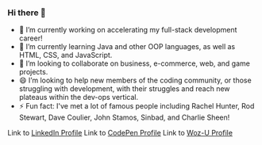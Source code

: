 ### Hi there 👋

- 🔭 I’m currently working on accelerating my full-stack development career!
- 🌱 I’m currently learning Java and other OOP languages, as well as HTML, CSS, and JavaScript.
- 👯 I’m looking to collaborate on business, e-commerce, web, and game projects.
- 😄 I’m looking to help new members of the coding community, or those struggling with development, with their struggles and reach new plateaus within the dev-ops vertical.
- ⚡ Fun fact: I've met a lot of famous people including Rachel Hunter, Rod Stewart, Dave Coulier, John Stamos, Sinbad, and Charlie Sheen!

Link to [LinkedIn Profile](https://www.linkedin.com/in/robertemarchetti/)
Link to [CodePen Profile](codepen.io/Handl3IT)
Link to [Woz-U Profile](https://apprenticenow.exeterlms.com/user/cOd3r-Handl3IT)

<!--
**cOd3r-Handl3IT/cOd3r-Handl3IT** is a ✨ _special_ ✨ repository because its `README.md` (this file) appears on your GitHub profile.

Here are some ideas to get you started:

- 🔭 I’m currently working on ...
- 🌱 I’m currently learning ...
- 👯 I’m looking to collaborate on ...
- 🤔 I’m looking for help with ...
- 💬 Ask me about ...
- 📫 How to reach me: ...
- 😄 Pronouns: ...
- ⚡ Fun fact: ...
-->
